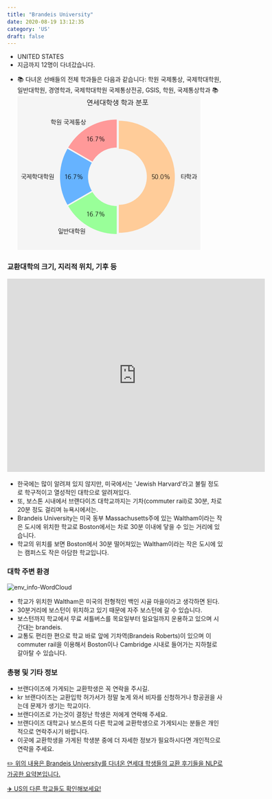 ```yaml
---
title: "Brandeis University"
date: 2020-08-19 13:12:35
category: 'US'
draft: false
---
```



* UNITED STATES
* 지금까지 12명이 다녀갔습니다. 
- 📚 다녀온 선배들의 전체 학과들은 다음과 같습니다: 학원 국제통상, 국제학대학원, 일반대학원, 경영학과, 국제학대학원 국제통상전공, GSIS, 학원, 국제통상학과 📚
![department-info](../plots/US000016.png)
### 교환대학의 크기, 지리적 위치, 기후 등
<iframe
width="600"
height="450"
frameborder="0" style="border:0"
src="https://www.google.com/maps/embed/v1/place?key=AIzaSyC9e1AME-pVmWC4hBpFdu5S4dKzyepa3HQ&q=Brandeis+University&center=42.36568270000001,-71.2585395&zoom=14" allowfullscreen>
</iframe>

* 한국에는 많이 알려져 있지 않지만, 미국에서는 'Jewish Harvard'라고 불릴 정도로 학구적이고 열성적인 대학으로 알려져있다.
* 또, 보스톤 시내에서 브랜다이즈 대학교까지는 기차(commuter rail)로 30분, 차로 20분 정도 걸리며 뉴욕시에서는.
* Brandeis University는 미국 동부 Massachusetts주에 있는 Waltham이라는 작은 도시에 위치한 학교로 Boston에서는 차로 30분 이내에 닿을 수 있는 거리에 있습니다.
* 학교의 위치를 보면 Boston에서 30분 떨어져있는 Waltham이라는 작은 도시에 있는 캠퍼스도 작은 아담한 학교입니다.


### 대학 주변 환경

![env_info-WordCloud](../univ_wordclouds_okt/env_info/US000016_env_info_okt.png)

* 학교가 위치한 Waltham은 미국의 전형적인 백인 시골 마을이라고 생각하면 된다.
* 30분거리에 보스턴이 위치하고 있기 때문에 자주 보스턴에 갈 수 있습니다.
* 보스턴까지 학교에서 무료 셔틀버스를 목요일부터 일요일까지 운용하고 있으며 시간대는 brandeis.
* 교통도 편리한 편으로 학교 바로 앞에 기차역(Brandeis Roberts)이 있으며 이 commuter rail을 이용해서 Boston이나 Cambridge 시내로 들어가는 지하철로 갈아탈 수 있습니다.


### 총평 및 기타 정보 
* 브랜다이즈에 가게되는 교환학생은 꼭 연락을 주시길.
* kr 브랜다이즈는 교환입학 허가서가 정말 늦게 와서 비자를 신청하거나 항공권을 사는데 문제가 생기는 학교이다.
* 브랜다이즈로 가는것이 결정난 학생은 저에게 연락해 주세요.
* 브랜다이즈 대학교나 보스톤의 다른 학교에 교환학생으로 가게되시는 분들은 개인적으로 연락주시기 바랍니다.
* 이곳에 교환학생을 가게된 학생분 중에 더 자세한 정보가 필요하시다면 개인적으로 연락을 주세요.


[✏️ 위의 내용은 Brandeis University를 다녀온 연세대 학생들의 교환 후기들을 NLP로 가공한 요약본입니다.](http://oia.yonsei.ac.kr/partner/expReport.asp?ucode=US000016&bgbn=A)

[✈️ US의 다른 학교들도 확인해보세요!](https://yonsei-exchange.netlify.app/?category=US)
